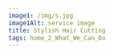 ```yaml
---
image1: /img/s.jpg
image1Alt: service image
title: Stylish Hair Cutting
tags: home_2_What_We_Can_Do
---
```

